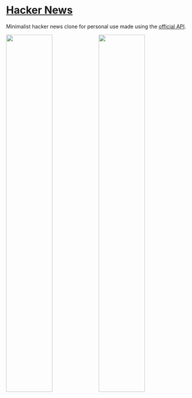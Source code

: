 # [Hacker News](https://minimal-hacker-news.vercel.app/)

Minimalist hacker news clone for personal use made using the [official API](https://github.com/HackerNews/API).

<img width="50%" src="https://github.com/karanpratapsingh/hacker-news/assets/29705703/5e9fef31-006e-418b-aa79-1be6a6e198af" /><img width="50%" src="https://github.com/karanpratapsingh/hacker-news/assets/29705703/dcdf9141-dfc6-43a6-baed-19fdf2745eec" />

